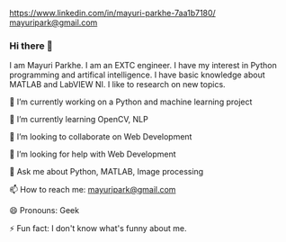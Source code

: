 https://www.linkedin.com/in/mayuri-parkhe-7aa1b7180/ mayuripark@gmail.com 
### Hi there 👋
I am Mayuri Parkhe. I am an EXTC engineer. I have my interest in Python programming and artifical intelligence. I have basic knowledge about MATLAB and LabVIEW NI. I like to research on new topics.  

🔭 I’m currently working on a Python and machine learning project

🌱 I’m currently learning OpenCV, NLP

👯 I’m looking to collaborate on Web Development 

🤔 I’m looking for help with Web Development

💬 Ask me about Python, MATLAB, Image processing

📫 How to reach me: mayuripark@gmail.com

😄 Pronouns: Geek

⚡ Fun fact: I don't know what's funny about me.

